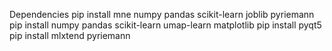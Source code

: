 Dependencies 
pip install mne numpy pandas scikit-learn joblib pyriemann
pip install numpy pandas scikit-learn umap-learn matplotlib
pip install pyqt5
pip install mlxtend pyriemann